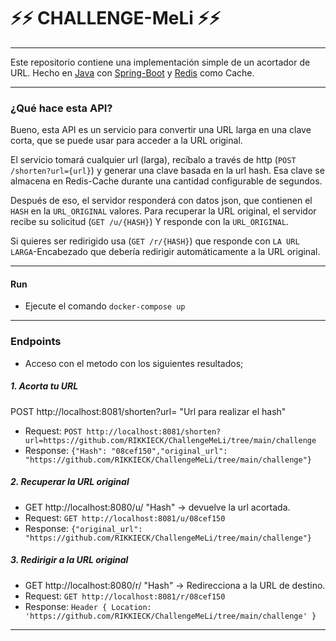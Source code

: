 # ⚡⚡ CHALLENGE-MeLi ⚡⚡
___
Este repositorio contiene una implementación simple de un acortador de URL. Hecho en  [Java](https://github.com/topics/java) con [Spring-Boot](https://spring.io/projects/spring-boot) y [Redis](https://redis.io/) como Cache.
___
### ¿Qué hace esta API?

Bueno, esta API es un servicio para convertir una URL larga en una clave corta, que se puede usar para acceder a la URL original.

El servicio tomará cualquier url (larga), recíbalo a través de http (`POST /shorten?url={url}`) y generar una clave basada en la url hash.
Esa clave se almacena en Redis-Cache durante una cantidad configurable de segundos.

Después de eso, el servidor responderá con datos json, que contienen el `HASH` en la `URL_ORIGINAL` valores.
Para recuperar la URL original, el servidor recibe su solicitud (`GET /u/{HASH}`) Y responde con la `URL_ORIGINAL`.

Si quieres ser redirigido usa (`GET /r/{HASH}`) que responde con `LA URL LARGA`-Encabezado que debería redirigir automáticamente a la URL original.
___
#### Run

- Ejecute el comando `docker-compose up`

___
### Endpoints
- Acceso con el metodo con los siguientes resultados; 

##### 1. Acorta tu URL
POST http://localhost:8081/shorten?url= "Url para realizar el hash" 
- Request: `POST http://localhost:8081/shorten?url=https://github.com/RIKKIECK/ChallengeMeLi/tree/main/challenge`
- Response: `{"Hash": "08cef150","original_url": "https://github.com/RIKKIECK/ChallengeMeLi/tree/main/challenge"}`

##### 2. Recuperar la URL original
- GET http://localhost:8080/u/ "Hash" -> devuelve la url acortada.
- Request: `GET http://localhost:8081/u/08cef150`
- Response: `{"original_url": "https://github.com/RIKKIECK/ChallengeMeLi/tree/main/challenge"}`

##### 3. Redirigir a la URL original
- GET http://localhost:8080/r/ "Hash" -> Redirecciona a la URL de destino.
- Request: `GET http://localhost:8081/r/08cef150`
- Response: `Header { Location: 'https://github.com/RIKKIECK/ChallengeMeLi/tree/main/challenge' }`
___
